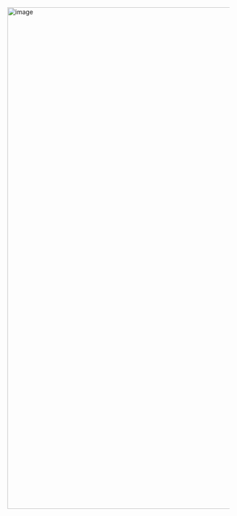 <img width="1137" alt="image" src="https://github.com/EmanueleManno/Float-Cards/assets/128712265/782e2baf-919f-42eb-baa0-abc0421243d3">
